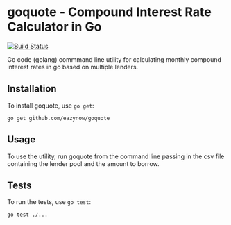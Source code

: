 # goquote - Compound Interest Rate Calculator in Go


[![Build Status](https://travis-ci.org/eazynow/goquote.svg)](https://travis-ci.org/eazynow/goquote)

Go code (golang) commmand line utility for calculating monthly compound interest rates in go based on multiple lenders.

## Installation

To install goquote, use `go get`:
```
go get github.com/eazynow/goquote
```

## Usage

To use the utility, run goquote from the command line passing in the csv file containing the lender pool and the amount to borrow.

## Tests

To run the tests, use `go test`:
```
go test ./...
```

